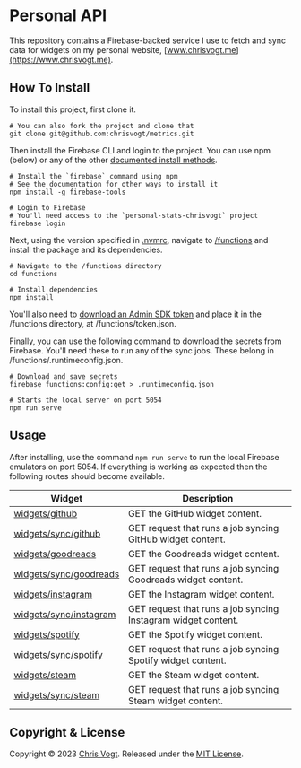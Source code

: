 # Personal API

This repository contains a Firebase-backed service I use to fetch and sync data for widgets on my personal website, [www.chrisvogt.me](https://www.chrisvogt.me).

## How To Install

To install this project, first clone it.

```
# You can also fork the project and clone that
git clone git@github.com:chrisvogt/metrics.git
```

Then install the Firebase CLI and login to the project. You can use npm (below) or any of the other [documented install methods](https://firebase.google.com/docs/cli#mac-linux-npm).

```
# Install the `firebase` command using npm
# See the documentation for other ways to install it
npm install -g firebase-tools
```

```
# Login to Firebase
# You'll need access to the `personal-stats-chrisvogt` project
firebase login
```

Next, using the version specified in [.nvmrc](./.nvmrc), navigate to [/functions](./functions) and install the package and its dependencies.

```
# Navigate to the /functions directory
cd functions
```

```
# Install dependencies
npm install
```

You'll also need to [download an Admin SDK token](https://console.firebase.google.com/u/1/project/personal-stats-chrisvogt/settings/serviceaccounts/adminsdk) and place it in the /functions directory, at /functions/token.json.

Finally, you can use the following command to download the secrets from Firebase. You'll need these to run any of the sync jobs. These belong in /functions/.runtimeconfig.json.

```
# Download and save secrets
firebase functions:config:get > .runtimeconfig.json
```

```
# Starts the local server on port 5054
npm run serve
```

## Usage

After installing, use the command `npm run serve` to run the local Firebase emulators on port 5054. If everything is working as expected then the following routes should become available.

| Widget | Description |
|--------|-------------|
| [widgets/github](http://localhost:5002/api/widgets/github) | GET the GitHub widget content.                                           |
| [widgets/sync/github](http://localhost:5002/api/widgets/sync/github) | GET request that runs a job syncing GitHub widget content.          |
| [widgets/goodreads](http://localhost:5002/api/widgets/goodreads) | GET the Goodreads widget content.                                  |
| [widgets/sync/goodreads](http://localhost:5002/api/widgets/sync/goodreads) | GET request that runs a job syncing Goodreads widget content. |
| [widgets/instagram](http://localhost:5002/api/widgets/instagram) | GET the Instagram widget content.                                  |
| [widgets/sync/instagram](http://localhost:5002/api/widgets/sync/instagram) | GET request that runs a job syncing Instagram widget content. |
| [widgets/spotify](http://localhost:5002/api/widgets/spotify) | GET the Spotify widget content.                                        |
| [widgets/sync/spotify](http://localhost:5002/api/widgets/sync/spotify) | GET request that runs a job syncing Spotify widget content.       |
| [widgets/steam](http://localhost:5002/api/widgets/steam) | GET the Steam widget content.                                              |
| [widgets/sync/steam](http://localhost:5002/api/widgets/sync/steam) | GET request that runs a job syncing Steam widget content.             |

## Copyright & License

Copyright © 2023 [Chris Vogt](https://www.chrisvogt.me). Released under the [MIT License](LICENSE).
